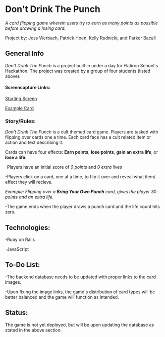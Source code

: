 # Don't Drink The Punch
_A card flipping game wherein users try to earn as many points as possible before drawing a losing card._

Project by: Jess Werbach, Patrick Hoen, Kelly Rudnicki, and Parker Bacall

## General Info
_Don't Drink The Punch_ is a project built in under a day for Flatiron School's Hackathon. The project was created by a group of four
students (listed above).

#### Screencapture Links:

[Starting Screen](https://drive.google.com/open?id=1kE0rVrTlf6mTUxJ214spWO27XKccPQzS)

[Example Card](https://drive.google.com/open?id=13BEflyNPnCCJNZEjzum8fPp1K-_6Sd1e)

### Story/Rules:
_Don't Drink The Punch_ is a cult themed card game. Players are tasked with flipping over cards one a time. Each card face has a cult related item or action and text describing it. 

Cards can have four effects: **Earn points**, **lose points**, **gain an extra life**, or **lose a life**.

-Players have an initial score of _0 points_ and _0 extra lives_

-Players click on a card, one at a time, to flip it over and reveal what item/ effect they will recieve.

  _Example: Flipping over a **Bring Your Own Punch** card, gives the player 30 points and an extra life._
  
-The game ends when the player draws a punch card and the life count hits zero.

## Technologies:
-Ruby on Rails 

-JavaScript

## To-Do List:
-The backend database needs to be updated with proper links to the card images.

-Upon fixing the image links, the game's distribution of card types will be better balanced and the game will function as intended.

## Status:
The game is not yet deployed, but will be upon updating the database as stated in the above section.  



